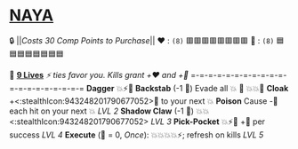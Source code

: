 # [**__NAYA__**](<https://youtu.be/NpQ-s3zQass?si=UdrIZmsXHp2ZnCH0>) 
:lock: ||*Costs 30 Comp Points to Purchase*||
:heart: : `(8)` :red_square::red_square::red_square::red_square::red_square::red_square::red_square::red_square: 
:large_blue_diamond: : `(8)` :blue_square::blue_square::blue_square::blue_square::blue_square::blue_square::blue_square::blue_square: 

:feet: [**9 Lives**](https://media.discordapp.net/attachments/1056365502101979146/1168051983844921344/naya.png?ex=65505c2e&is=653de72e&hm=d2a8675ee49c3519801cef92fbe7223ad26c9d43ec4c30158e6342f074bf57db&=&width=673&height=673)
*:zap: ties favor you. Kills grant +:heart: and +:large_blue_diamond:*
=-=-=-=-=-=-=-=-=-=-=-=-=-=-=-=-=-=-=-=
**Dagger** :boom::zap::no_entry_sign:
**Backstab** (-1 :large_blue_diamond:) Evade all :boom: :twisted_rightwards_arrows: :boom::boom::no_entry_sign:
**Cloak** +<:stealthIcon:943248201790677052>:dart: to your next :boom:
**Poison** Cause -:large_blue_diamond: each hit on your next :boom: *LVL 2*
**Shadow Claw** (-1 :large_blue_diamond:) :boom::boom:<:stealthIcon:943248201790677052> *LVL 3*
**Pick-Pocket** :boom::zap::twisted_rightwards_arrows: +:large_blue_diamond: per success *LVL 4*
**Execute** (:large_blue_diamond: = 0, *Once*): :boom::boom::boom::boom::zap:; refresh on kills *LVL 5*